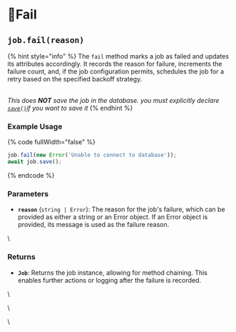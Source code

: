 # Fail



## `job.fail(reason)`

{% hint style="info" %}
The `fail` method marks a job as failed and updates its attributes accordingly. It records the reason for failure, increments the failure count, and, if the job configuration permits, schedules the job for a retry based on the specified backoff strategy.

\
_This does **NOT** save the job in the database.  you must explicitly declare_ [_`save()`_](save.md)_if you want to save it_
{% endhint %}

### Example Usage

{% code fullWidth="false" %}
```typescript
job.fail(new Error('Unable to connect to database'));
await job.save();
```
{% endcode %}

### Parameters

* **`reason`** (`string | Error`): The reason for the job's failure, which can be provided as either a string or an Error object. If an Error object is provided, its message is used as the failure reason.

\


### Returns

* **`Job`**: Returns the job instance, allowing for method chaining. This enables further actions or logging after the failure is recorded.

\


\


\




